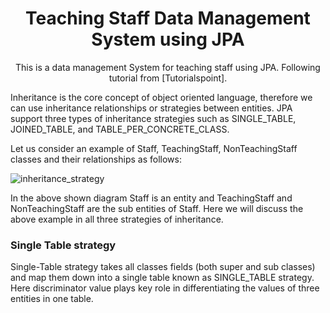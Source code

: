 <h1 align="center">Teaching Staff Data Management System using JPA</h1>

<p align="center">
  This is a data management System for teaching staff using JPA. Following tutorial from [Tutorialspoint].
</p>

<p>Inheritance is the core concept of object oriented language, therefore we can use inheritance relationships or strategies between entities. JPA support three types of inheritance strategies such as SINGLE_TABLE, JOINED_TABLE, and TABLE_PER_CONCRETE_CLASS.</p>


<p>Let us consider an example of Staff, TeachingStaff, NonTeachingStaff classes and their relationships as follows:</p>

![inheritance_strategy](https://user-images.githubusercontent.com/6496751/195464291-d71682af-2300-4fe5-bc38-9c76497c7c56.png)

<p>In the above shown diagram Staff is an entity and TeachingStaff and NonTeachingStaff are the sub entities of Staff. Here we will discuss the above example in all three strategies of inheritance.</p>

<h3>Single Table strategy</h2>
<p>Single-Table strategy takes all classes fields (both super and sub classes) and map them down into a single table known as SINGLE_TABLE strategy. Here discriminator value plays key role in differentiating the values of three entities in one table.</p>
